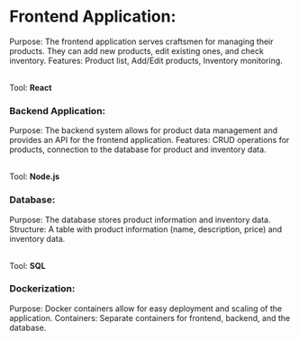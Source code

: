# Frontend Application:

Purpose: The frontend application serves craftsmen for managing their products. They can add new products, edit existing ones, and check inventory.
Features: Product list, Add/Edit products, Inventory monitoring.
<p> </p>

  <br> Tool: **React**

### Backend Application:

Purpose: The backend system allows for product data management and provides an API for the frontend application.
Features: CRUD operations for products, connection to the database for product and inventory data.
<p> </p>

<br> Tool: **Node.js**

### Database:

Purpose: The database stores product information and inventory data.
Structure: A table with product information (name, description, price) and inventory data.
<p> </p> 

<br> Tool: **SQL**

### Dockerization:

Purpose: Docker containers allow for easy deployment and scaling of the application.
Containers: Separate containers for frontend, backend, and the database.
